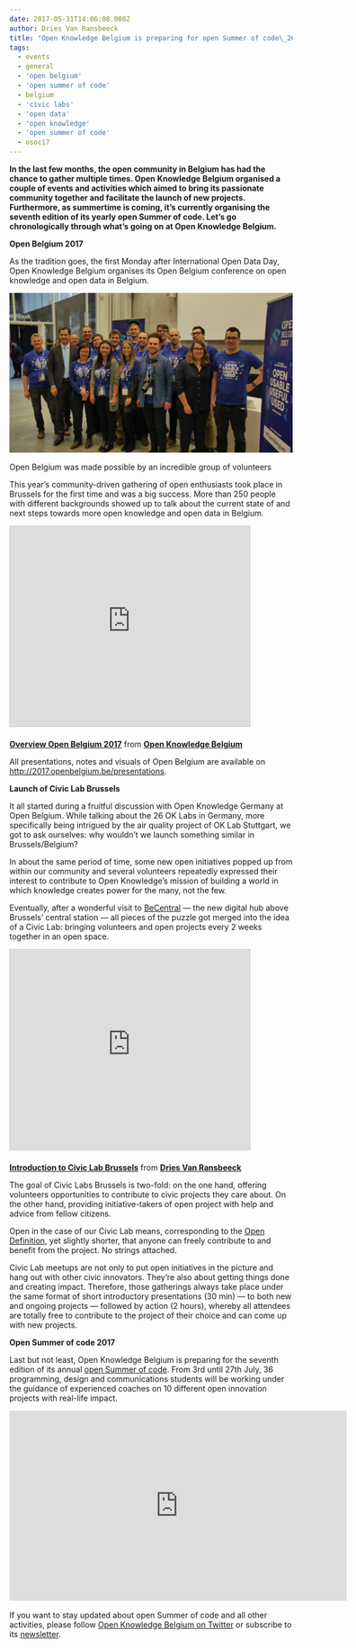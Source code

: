 ```yaml
---
date: 2017-05-31T14:06:08.000Z
author: Dries Van Ransbeeck
title: "Open Knowledge Belgium is preparing for open Summer of code\_2017"
tags:
  - events
  - general
  - 'open belgium'
  - 'open summer of code'
  - belgium
  - 'civic labs'
  - 'open data'
  - 'open knowledge'
  - 'open summer of code'
  - osoc17
---
```


**In the last few months, the open community in Belgium has had the chance to gather multiple times. Open Knowledge Belgium organised a couple of events and activities which aimed to bring its passionate community together and facilitate the launch of new projects. Furthermore, as summertime is coming, it’s currently organising the seventh edition of its yearly open Summer of code. Let’s go chronologically through what’s going on at Open Knowledge Belgium.**

**Open Belgium 2017**

As the tradition goes, the first Monday after International Open Data Day, Open Knowledge Belgium organises its Open Belgium conference on open knowledge and open data in Belgium.

![](1*SaTQ_gM5nJf6LyMGTUZczw.png)

Open Belgium was made possible by an incredible group of volunteers

This year’s community-driven gathering of open enthusiasts took place in Brussels for the first time and was a big success. More than 250 people with different backgrounds showed up to talk about the current state of and next steps towards more open knowledge and open data in Belgium.

<iframe allowfullscreen="" frameborder="0" height="356" marginheight="0" marginwidth="0" scrolling="no" src="https://www.slideshare.net/slideshow/embed_code/key/CHu5InX3faGGVW" style="border:1px solid #CCC; border-width:1px; margin-bottom:5px; max-width: 100%;" width="427"> </iframe>

**[Overview Open Belgium 2017](https://www.slideshare.net/OpenKnowledgeBE/overview-open-belgium-2017 'Overview Open Belgium 2017')** from **[Open Knowledge Belgium](https://www.slideshare.net/OpenKnowledgeBE)**

All presentations, notes and visuals of Open Belgium are available on <http://2017.openbelgium.be/presentations>.

**Launch of Civic Lab Brussels**

It all started during a fruitful discussion with Open Knowledge Germany at Open Belgium. While talking about the 26 OK Labs in Germany, more specifically being intrigued by the air quality project of OK Lab Stuttgart, we got to ask ourselves: why wouldn’t we launch something similar in Brussels/Belgium?

In about the same period of time, some new open initiatives popped up from within our community and several volunteers repeatedly expressed their interest to contribute to Open Knowledge’s mission of building a world in which knowledge creates power for the many, not the few.

Eventually, after a wonderful visit to [BeCentral](http://www.becentral.org/) — the new digital hub above Brussels’ central station — all pieces of the puzzle got merged into the idea of a Civic Lab: bringing volunteers and open projects every 2 weeks together in an open space.

<iframe allowfullscreen="" frameborder="0" height="356" marginheight="0" marginwidth="0" scrolling="no" src="https://www.slideshare.net/slideshow/embed_code/key/1tZYePo9y213Ho" style="border:1px solid #CCC; border-width:1px; margin-bottom:5px; max-width: 100%;" width="427"> </iframe>

**[Introduction to Civic Lab Brussels](https://www.slideshare.net/DriesVanRansbeeck/introduction-to-civic-lab-brussels 'Introduction to Civic Lab Brussels')** from **[Dries Van Ransbeeck](https://www.slideshare.net/DriesVanRansbeeck)**

The goal of Civic Labs Brussels is two-fold: on the one hand, offering volunteers opportunities to contribute to civic projects they care about. On the other hand, providing initiative-takers of open project with help and advice from fellow citizens.

Open in the case of our Civic Lab means, corresponding to the [Open Definition](http://opendefinition.org/), yet slightly shorter, that anyone can freely contribute to and benefit from the project. No strings attached.

Civic Lab meetups are not only to put open initiatives in the picture and hang out with other civic innovators. They’re also about getting things done and creating impact. Therefore, those gatherings always take place under the same format of short introductory presentations (30 min) — to both new and ongoing projects — followed by action (2 hours), whereby all attendees are totally free to contribute to the project of their choice and can come up with new projects.

**Open Summer of code 2017**

Last but not least, Open Knowledge Belgium is preparing for the seventh edition of its annual [open Summer of code](http://2017.summerofcode.be/). From 3rd until 27th July, 36 programming, design and communications students will be working under the guidance of experienced coaches on 10 different open innovation projects with real-life impact.

<iframe allowfullscreen="" frameborder="0" height="338" mozallowfullscreen="" src="https://player.vimeo.com/video/188284459" webkitallowfullscreen="" width="600"></iframe>

If you want to stay updated about open Summer of code and all other activities, please follow [Open Knowledge Belgium on Twitter](https://twitter.com/OpenKnowledgeBE) or subscribe to its [newsletter](https://www.openknowledge.be/#subform).
